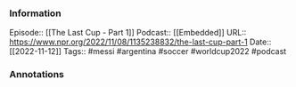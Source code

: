### Information

Episode:: [[The Last Cup - Part 1]]
Podcast:: [[Embedded]]
URL:: https://www.npr.org/2022/11/08/1135238832/the-last-cup-part-1
Date:: [[2022-11-12]]
Tags:: #messi #argentina #soccer #worldcup2022
#podcast


### Annotations


